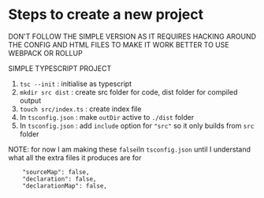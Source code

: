 # Steps to create a new project


DON'T FOLLOW THE SIMPLE VERSION AS IT REQUIRES HACKING AROUND THE CONFIG
AND HTML FILES TO MAKE IT WORK
BETTER TO USE WEBPACK OR ROLLUP

SIMPLE TYPESCRIPT PROJECT

1. `tsc --init` : initialise as typescript
2. `mkdir src dist` : create src folder for code, dist folder for compiled output
3. `touch src/index.ts` : create index file
4. In `tsconfig.json` : make `outDir` active to `./dist` folder
5. In `tsconfig.json` : add `include` option for `"src"` so it only builds from `src` folder


NOTE:
for now I am making these `false`iIn `tsconfig.json` until I understand what all the extra files it produces are for

```
    "sourceMap": false,
    "declaration": false,
    "declarationMap": false,
```
